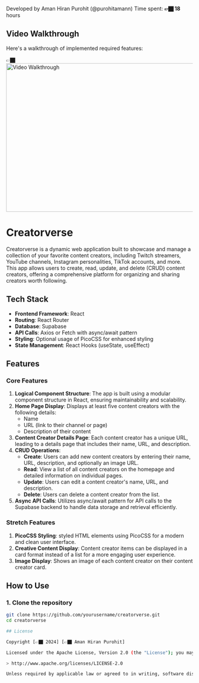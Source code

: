 Developed by Aman Hiran Purohit (@purohitamann)
Time spent: **👉🏿 18** hours

## Video Walkthrough

Here's a walkthrough of implemented required features:

👉🏿<img src='demo.gif' title='Video Walkthrough' width='800px' height="400px" alt='Video Walkthrough' />


# Creatorverse

Creatorverse is a dynamic web application built to showcase and manage a collection of your favorite content creators, including Twitch streamers, YouTube channels, Instagram personalities, TikTok accounts, and more. This app allows users to create, read, update, and delete (CRUD) content creators, offering a comprehensive platform for organizing and sharing creators worth following.

## Tech Stack

- **Frontend Framework**: React
- **Routing**: React Router
- **Database**: Supabase
- **API Calls**: Axios or Fetch with async/await pattern
- **Styling**: Optional usage of PicoCSS for enhanced styling
- **State Management**: React Hooks (useState, useEffect)

## Features

### Core Features

1. **Logical Component Structure**: The app is built using a modular component structure in React, ensuring maintainability and scalability.
2. **Home Page Display**: Displays at least five content creators with the following details:
   - Name
   - URL (link to their channel or page)
   - Description of their content
3. **Content Creator Details Page**: Each content creator has a unique URL, leading to a details page that includes their name, URL, and description.
4. **CRUD Operations**:
   - **Create**: Users can add new content creators by entering their name, URL, description, and optionally an image URL.
   - **Read**: View a list of all content creators on the homepage and detailed information on individual pages.
   - **Update**: Users can edit a content creator's name, URL, and description.
   - **Delete**: Users can delete a content creator from the list.
5. **Async API Calls**: Utilizes async/await pattern for API calls to the Supabase backend to handle data storage and retrieval efficiently.

### Stretch Features

1. **PicoCSS Styling**: styled HTML elements using PicoCSS for a modern and clean user interface.
2. **Creative Content Display**: Content creator items can be displayed in a card format instead of a list for a more engaging user experience.
3. **Image Display**: Shows an image of each content creator on their content creator card.

## How to Use

### 1. Clone the repository

```bash
git clone https://github.com/yourusername/creatorverse.git
cd creatorverse

## License

Copyright [👉🏿 2024] [👉🏿 Aman Hiran Purohit]

Licensed under the Apache License, Version 2.0 (the "License"); you may not use this file except in compliance with the License. You may obtain a copy of the License at

> http://www.apache.org/licenses/LICENSE-2.0

Unless required by applicable law or agreed to in writing, software distributed under the License is distributed on an "AS IS" BASIS, WITHOUT WARRANTIES OR CONDITIONS OF ANY KIND, either express or implied. See the License for the specific language governing permissions and limitations under the License.
```
